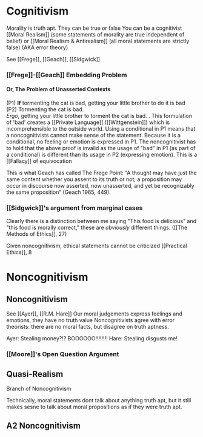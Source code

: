 # Cognitivism
Morality is truth apt. They can be true or false
You can be a cognitivist [[Moral Realism]] (some statements of morality are true independent of belief) or [[Moral Realism & Antirealism]] (all moral statements are strictly false) (AKA error theory)

See [[Frege]], [[Geach]], [[Sidgwick]]


### [[Frege]]-[[Geach]] Embedding Problem
#### Or, The Problem of Unasserted Contexts

(P1) **If** tormenting the cat is bad, getting your little brother to do it is bad  
(P2) Tormenting the cat is bad.  
_Ergo_, getting your little brother to torment the cat is bad.
.
	This formulation of 'bad' creates a [[Private Language]] ([[Wittgenstein]]) which is incomprehensible to the outside world. 
	Using a conditional in P1 means that a noncognitivists cannot make sense of the statement. Because it is a conditional, no feeling or emotion is expressed in P1.
	The noncognitivist has to hold that the above proof is invalid as the usage of "bad" in P1 (as part of a conditional) is different than its usage in P2 (expressing emotion). This is a [[Fallacy]] of equivocation

This is what Geach has called The Frege Point: “A thought may have just the same content whether you assent to its truth or not; a proposition may occur in discourse now asserted, now unasserted, and yet be recognizably the same proposition” (Geach 1965, 449).

### [[Sidgwick]]'s argument from marginal cases
 Clearly there is a distinction between me saying "This food is delicious" and "this food is morally correct," these are *obviously* different things. ([[The Methods of Ethics]], 27)

Given noncognitivism, ethical statements cannot be criticized [[Practical Ethics]], 8

# Noncognitivism

## Noncognitivism

See [[Ayer]], [[R.M. Hare]]
Our moral judgements express feelings and emotions, they have no truth value
Noncognitivists agree with error theorists: there are no moral facts, but disagree on truth aptness.

Ayer: Stealing money?!? BOOOOOO!!!!!!!!
Hare: Stealing disgusts me! 

### [[Moore]]'s Open Question Argument


## Quasi-Realism
Branch of Noncognitivism

Technically, moral statements dont talk about anything truth apt, but it still makes sesne to talk about moral propositions as if they were truth apt.

## A2 Noncognitivism